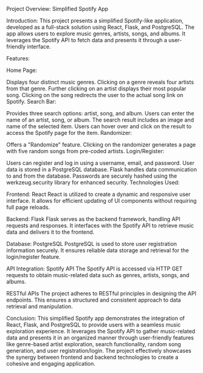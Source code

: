Project Overview: Simplified Spotify App

Introduction:
This project presents a simplified Spotify-like application, developed as a full-stack solution using React, Flask, and PostgreSQL. The app allows users to explore music genres, artists, songs, and albums. It leverages the Spotify API to fetch data and presents it through a user-friendly interface.

Features:

Home Page:

Displays four distinct music genres.
Clicking on a genre reveals four artists from that genre.
Further clicking on an artist displays their most popular song.
Clicking on the song redirects the user to the actual song link on Spotify.
Search Bar:

Provides three search options: artist, song, and album.
Users can enter the name of an artist, song, or album.
The search result includes an image and name of the selected item.
Users can hover over and click on the result to access the Spotify page for the item.
Randomizer:

Offers a "Randomize" feature.
Clicking on the randomizer generates a page with five random songs from pre-coded artists.
Login/Register:

Users can register and log in using a username, email, and password.
User data is stored in a PostgreSQL database.
Flask handles data communication to and from the database.
Passwords are securely hashed using the werkzeug.security library for enhanced security.
Technologies Used:

Frontend: React
React is utilized to create a dynamic and responsive user interface. It allows for efficient updating of UI components without requiring full page reloads.

Backend: Flask
Flask serves as the backend framework, handling API requests and responses. It interfaces with the Spotify API to retrieve music data and delivers it to the frontend.

Database: PostgreSQL
PostgreSQL is used to store user registration information securely. It ensures reliable data storage and retrieval for the login/register feature.

API Integration: Spotify API
The Spotify API is accessed via HTTP GET requests to obtain music-related data such as genres, artists, songs, and albums.

RESTful APIs
The project adheres to RESTful principles in designing the API endpoints. This ensures a structured and consistent approach to data retrieval and manipulation.

Conclusion:
This simplified Spotify app demonstrates the integration of React, Flask, and PostgreSQL to provide users with a seamless music exploration experience. It leverages the Spotify API to gather music-related data and presents it in an organized manner through user-friendly features like genre-based artist exploration, search functionality, random song generation, and user registration/login. The project effectively showcases the synergy between frontend and backend technologies to create a cohesive and engaging application.
